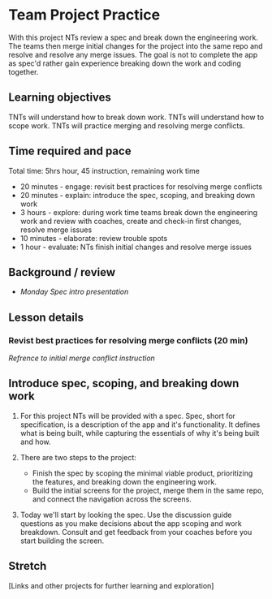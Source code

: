 # Team Project Practice
With this project NTs review a spec and break down the engineering work. The teams then merge initial changes for the project into the same repo and resolve and resolve any merge issues. The goal is not to complete the app as spec'd rather gain experience breaking down the work and coding together.

## Learning objectives
TNTs will understand how to break down work.
TNTs will understand how to scope work.
TNTs will practice merging and resolving merge conflicts.

## Time required and pace
Total time: 5hrs hour, 45 instruction, remaining work time
* 20 minutes - engage: revisit best practices for resolving merge conflicts
* 20 minutes - explain: introduce the spec, scoping, and breaking down work
* 3 hours - explore: during work time teams break down the engineering work and review with coaches, create and check-in first changes, resolve merge issues
* 10 minutes - elaborate: review trouble spots
* 1 hour - evaluate: NTs finish initial changes and resolve merge issues

## Background / review
* *Monday Spec intro presentation*

## Lesson details
### Revist best practices for resolving merge conflicts (20 min)
*Refrence to initial merge conflict instruction*

## Introduce spec, scoping, and breaking down work
1. For this project NTs will be provided with a spec. Spec, short for specification, is a description of the app and it's functionality. It defines what is being built, while capturing the essentials of why it's being built and how.

2. There are two steps to the project:
    * Finish the spec by scoping the minimal viable product, prioritizing the features, and breaking down the engineering work.
    * Build the initial screens for the project, merge them in the same repo, and connect the navigation across the screens.
    
3. Today we'll start by looking the spec. Use the discussion guide questions as you make decisions about the app scoping and work breakdown. Consult and get feedback from your coaches before you start building the screen.

## Stretch
[Links and other projects for further learning and exploration]
